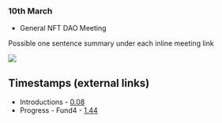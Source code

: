 
### 10th March

* General NFT DAO Meeting

Possible one sentence summary under each inline meeting link

[![](http://img.youtube.com/vi/PuFTQ13-bT0/0.jpg)](http://www.youtube.com/watch?v=PuFTQ13-bT0 "NFT-DAO meeting 3/10/21")


## Timestamps (external links)

* Introductions - [0.08](https://youtu.be/PuFTQ13-bT0?t=8)
* Progress - Fund4 - [1.44](https://youtu.be/PuFTQ13-bT0?t=144)

